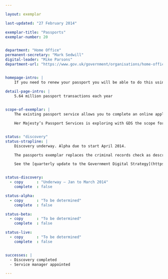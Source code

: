 ```yaml
---

layout: exemplar

last-updated: "27 February 2014"

exemplar-title: "Passports"
exemplar-number: 20


department: "Home Office"
permanent-secretary: "Mark Sedwill"
digital-leader: "Mike Parsons"
department-url: "https://www.gov.uk/government/organisations/home-office"


homepage-intro: |
    If you need to renew your passport you will be able to do this using a simple online service

detail-page-intro: |
    5.64 million passport transactions each year
    

scope-of-exemplar: |
    The existing passport service allows you to complete an online application form to apply for, renew or update a passport. The printed application form is then returned to you to sign, date, add any documents or photographs that are needed, and return for processing.

    Her Majesty’s Passport Services is exploring with GDS the scope for a fully digital passport service.


status: "discovery"
status-strapline: |
    Discovery underway. Alpha due to start April 2014.

    The passports exemplar replaces the criminal records check as described in the Digital Strategy update.

    See the [quarterly update to the Government Digital Strategy](https://www.gov.uk/government/publications/government-digital-strategy-quarterly-progress-report-december-2013/government-digital-strategy-quarterly-progress-report-december-2013), published December 2013


status-discovery:
  - copy      : "Underway — Jan to March 2014"
    complete  : false

status-alpha:
  - copy      : "To be determined"
    complete  : false

status-beta:
  - copy      : "To be determined"
    complete  : false

status-live:
  - copy      : "To be determined"
    complete  : false


successes: |
  - Discovery completed
  - Service manager appointed

---
```




